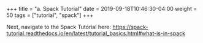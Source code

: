 +++
title = "a. Spack Tutorial"
date = 2019-09-18T10:46:30-04:00
weight = 50
tags = ["tutorial", "spack"]
+++

Next, navigate to the Spack Tutorial here:
https://spack-tutorial.readthedocs.io/en/latest/tutorial_basics.html#what-is-in-spack
